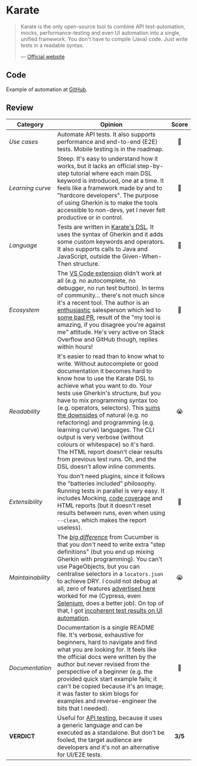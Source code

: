 # Karate

> Karate is the only open-source tool to combine API test-automation, mocks, performance-testing and even UI automation into a single, unified framework. You don't have to compile (Java) code. Just write tests in a readable syntax.
>
> — [Official website](https://intuit.github.io/karate/)

## Code

Example of automation at [GitHub](https://github.com/dialex/start-testing/tree/main/code/framework/karate).

## Review

| Category          | Opinion |  Score   |
| ----------------- | ------- | :------: |
| _Use cases_       | Automate API tests. It also supports performance and end-to-end (E2E) tests. Mobile testing is in the roadmap. |    🥇    |
| _Learning curve_  | Steep. It's easy to understand how it works, but it lacks an official step-by-step tutorial where each main DSL keyword is introduced, one at a time. It feels like a framework made by and to "hardcore developers". The purpose of using Gherkin is to make the tools accessible to non-devs, yet I never felt productive or in control. |    🥈    |
| _Language_      | Tests are written in [Karate's DSL](https://hackernoon.com/yes-karate-is-not-true-bdd-698bf4a9be39). It uses the syntax of Gherkin and it adds some custom keywords and operators. It also supports calls to Java and JavaScript, outside the Given-When-Then structure. |    🥇    |
| _Ecosystem_       | The [VS Code extension](https://marketplace.visualstudio.com/items?itemName=kirkslota.karate-runner) didn't work at all (e.g. no autocomplete, no debugger, no run test button). In terms of community… there's not much since it's a recent tool. The author is an [enthusiastic](https://twitter.com/KarateDSL/status/1167533484560142336) salesperson which led to [some bad PR](https://twitter.com/jarbon/status/1136589061605416961), result of the "my tool is amazing, if you disagree you're against me" attitude. He's very active on Stack Overflow and GitHub though, replies within hours! |    🥉    |
| _Readability_     | It's easier to read than to know what to write. Without autocomplete or good documentation it becomes hard to know how to use the Karate DSL to achieve what you want to do. Your tests use Gherkin's structure, but you have to mix programming syntax too (e.g. operators, selectors). This [sums the downsides](https://club.ministryoftesting.com/t/karate-for-test-automation-what-is-your-experience/39336/2) of natural (e.g. no refactoring) and programming (e.g. learning curve) languages. The CLI output is very verbose (without colours or whitespace) so it's hard. The HTML report doesn't clear results from previous test runs. Oh, and the DSL doesn't allow inline comments. |    😭    |
| _Extensibility_   | You don't need plugins, since it follows the "batteries included" philosophy. Running tests in parallel is very easy. It includes Mocking, [code coverage](https://github.com/intuit/karate/tree/master/karate-demo#code-coverage-using-jacoco) and HTML reports (but it doesn't reset results between runs, even when using `--clean`, which makes the report useless). |    🥈    |
| _Maintainability_ | The [*big difference*](https://intuit.github.io/karate/#cucumber-vs-karate) from Cucumber is that you *don't* need to write extra "step definitions" (but you end up mixing Gherkin with programming). You can't use PageObjects, but you can centralise selectors in a `locators.json` to achieve DRY.  I could not debug at all, zero of features [advertised here](https://twitter.com/KarateDSL/status/1167533484560142336) worked for me (Cypress, even [Selenium](https://hackernoon.com/the-world-needs-an-alternative-to-selenium-so-we-built-one-zrk3j3nyr), does a better job). On top of that, I got [incoherent test results on UI automation](https://stackoverflow.com/questions/62308044/karate-ui-automation-test-results-are-not-coherent). |    😭    |
| _Documentation_   | Documentation is a single README file. It's verbose, exhaustive for beginners, hard to navigate and find what you are looking for. It feels like the official docs were written by the author but never revised from the perspective of a beginner (e.g. the provided quick start example fails; it can't be copied because it's an image; it was faster to skim blogs for examples and reverse-engineer the bits that I needed). |    🥉    |
| **VERDICT**       | Useful for [API testing](https://docs.google.com/document/d/1ETTrdMVcBXaPjdKY-_67zCWBsi2Ctc5DIQUIfr02H7A/edit), because it uses a generic language and can be executed as a standalone. But don't be fooled, the target audience are developers and it's not an alternative for UI/E2E tests. | **3/5** |
